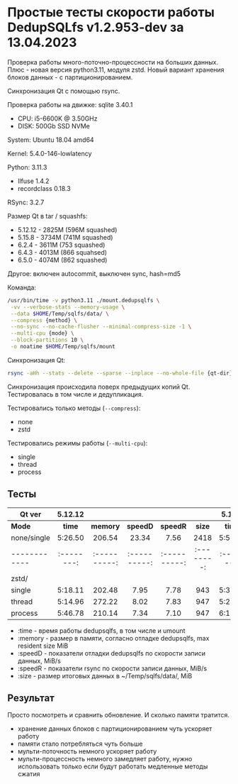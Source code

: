 # Простые тесты скорости работы DedupSQLfs v1.2.953-dev за 13.04.2023

Проверка работы много-поточно-процессности на больших данных.
Плюс - новая версия python3.11, модуля zstd.
Новый вариант хранения блоков данных - с партиционированием.

Cинхронизация Qt с помощью rsync.

Проверка работы на движке: sqlite 3.40.1

- CPU: i5-6600K @ 3.50GHz
- DISK: 500Gb SSD NVMe

System: Ubuntu 18.04 amd64

Kernel: 5.4.0-146-lowlatency

Python: 3.11.3
- llfuse 1.4.2
- recordclass 0.18.3

RSync: 3.2.7

Размер Qt в tar / squashfs:

* 5.12.12 - 2825M (596M squashed)
* 5.15.8 - 3734M (741M squashed)
* 6.2.4 - 3611M (753 squashed)
* 6.4.3 - 4013M (866 squahsed)
* 6.5.0 - 4074M (862 squashed)

Другое: включен autocommit, выключен sync, hash=md5

Команда:
```sh
/usr/bin/time -v python3.11 ./mount.dedupsqlfs \
 -vv --verbose-stats --memory-usage \
 --data $HOME/Temp/sqlfs/data/ \
 --compress {method} \
 --no-sync --no-cache-flusher --minimal-compress-size -1 \
 --multi-cpu {mode} \
 --block-partitions 10 \
 -o noatime $HOME/Temp/sqlfs/mount
```

Синхронизация Qt:
```sh
rsync -aHh --stats --delete --sparse --inplace --no-whole-file {qt-dir}/ $HOME/Temp/sqlfs/mount/Qt/ && sudo umount $HOME/Temp/sqlfs/mount
```

Синхронизация происходила поверх предыдущих копий Qt. Тестировалась в том числе и дедупликация.

Тестировались только методы (`--compress`):

* none
* zstd

Тестировались режимы работы (`--multi-cpu`):

* single
* thread
* process

## Тесты

| Qt ver     | 5.12.12                                                ||||| 5.15.8                                                 ||||| 6.4.3                                                  |||||
|------------|:--------:|:----------:|:----------:|:----------:|:--------:|:--------:|:----------:|:----------:|:----------:|:--------:|:--------:|:----------:|:----------:|:----------:|:--------:|
| **Mode**   | **time** | **memory** | **speedD** | **speedR** | **size** | **time** | **memory** | **speedD** | **speedR** | **size** | **time** | **memory** | **speedD** | **speedR** | **size** |
| none/single| 5:26.50  | 206.54     | 23.34      | 7.56       | 2418     | 5:51.07  | 299.02     | 35.38      | 6.34       | 4611     | 6:56.97  | 336.34     | 32.26      | 6.13       | 7417     |
|------------|:--------:|:----------:|:----------:|:----------:|:--------:|:--------:|:----------:|:----------:|:----------:|:--------:|:--------:|:----------:|:----------:|:----------:|:--------:|
| zstd/
   single    | 5:18.11  | 202.48     | 7.95       | 7.78       | 943      | 5:36.35  | 308.84     | 12.31      | 6.49       | 1619     | 6:35.20  | 316.41     | 10.54      | 6.33       | 2482     |
| thread     | 5:14.96  | 272.22     | 8.02       | 7.83       | 947      | 5:24.84  | 340.95     | 13.21      | 6.69       | 1622     | 7:19.83  | 345.80     | 10.00      | 5.69       | 2489     |
| process    | 5:46.78  | 210.14     | 7.34       | 7.10       | 947      | 6:13.90  | 273.78     | 11.02      | 5.81       | 1628     | 6:54.70  | 334.44     | 9.62       | 6.02       | 2496     |

* :time   - время работы dedupsqlfs, в том числе и umount
* :memory - размер в памяти, согласно отладке dedupsqlfs, max resident size MiB
* :speedD - показатели отладки dedupsqlfs по скорости записи данных, MiB/s
* :speedR - показатели rsync по скорости записи данных, MiB/s
* :size   - размер итоговых данных в ~/Temp/sqlfs/data/, MiB

## Результат

Просто посмотреть и сравнить обновление. И сколько памяти тратится.

- хранение данных блоков c партиционированием чуть ускоряет работу
- памяти стало потребляться чуть больше
- мульти-поточность немного ускоряет работу
- мульти-процессность немного замедляет работу, нужно использовать только если будут работать медленные методы сжатия
